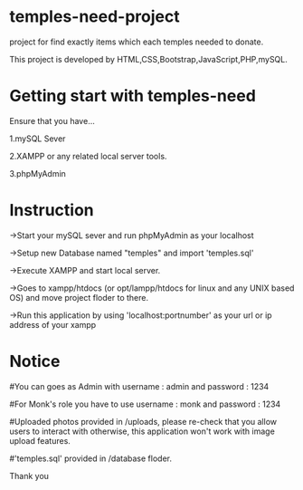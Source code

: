 # temples-need-project
project for find exactly items which each temples needed to donate.

This project is developed by HTML,CSS,Bootstrap,JavaScript,PHP,mySQL.

# Getting start with temples-need

Ensure that you have...

  1.mySQL Sever
  
  2.XAMPP or any related local server tools.
  
  3.phpMyAdmin
  
  # Instruction

  ->Start your mySQL sever and run phpMyAdmin as your localhost
  
  ->Setup new Database named "temples" and import 'temples.sql'
  
  ->Execute XAMPP and start local server.
  
  ->Goes to xampp/htdocs (or opt/lampp/htdocs for linux and any UNIX based OS) and move project floder to there.
  
  ->Run this application by using 'localhost:portnumber' as your url or ip address of your xampp

# Notice

  #You can goes as Admin with username : admin and password : 1234
  
  #For Monk's role you have to use username : monk and password : 1234
  
  #Uploaded photos provided in /uploads, please re-check that you allow users to interact with otherwise, this application won't work with image upload features.
  
  #'temples.sql' provided in /database floder.
  

Thank you
